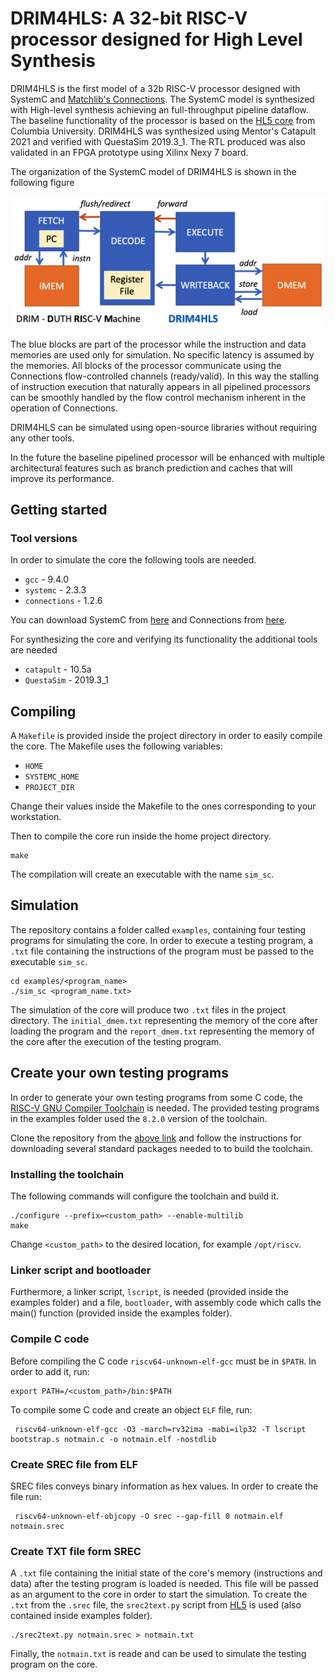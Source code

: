 # DRIM4HLS: A 32-bit RISC-V processor designed for High Level Synthesis

DRIM4HLS is the first model of a 32b RISC-V processor designed with SystemC and [Matchlib's Connections](https://github.com/hlslibs/matchlib_connections "Connections"). The SystemC model is synthesized with High-level synthesis achieving an full-throughput pipeline dataflow. The baseline functionality of the processor is based on the [HL5 core](https://github.com/sld-columbia/hl5 "HL5") from Columbia University. DRIM4HLS was synthesized using Mentor's Catapult 2021 and verified with QuestaSim 2019.3_1. The RTL produced was also validated in an FPGA prototype using Xilinx Nexy 7 board.

The organization of the SystemC model of DRIM4HLS is shown in the following figure

![overview](./images/drim4hls-blocks.png)

The blue blocks are part of the processor while the instruction and data memories are used only for simulation. No specific latency is assumed by the memories. All blocks of the processor communicate using the Connections flow-controlled channels (ready/valid). In this way the stalling of instruction execution that naturally appears in all pipelined processors can be smoothly handled by the flow control mechanism inherent in the operation of Connections.

DRIM4HLS can be simulated using open-source libraries without requiring any other tools.

In the future the baseline pipelined processor will be enhanced with multiple architectural features such as branch prediction and caches that will improve its performance.

## Getting started

### Tool versions

In order to simulate the core the following tools are needed.

* `gcc` - 9.4.0
* `systemc` - 2.3.3
* `connections` - 1.2.6

You can download SystemC from [here](https://www.accellera.org/downloads/standards/systemc "SystemC download") and Connections from [here](https://github.com/hlslibs/matchlib_connections "Connections download").

For synthesizing the core and verifying its functionality the additional tools are needed

* `catapult` - 10.5a
* `QuestaSim` - 2019.3_1

## Compiling

A `Makefile` is provided inside the project directory in order to easily compile the core. The Makefile uses the following variables:

* `HOME`
* `SYSTEMC_HOME`
* `PROJECT_DIR`

Change their values inside the Makefile to the ones corresponding to your workstation.

Then to compile the core run inside the home project directory.

    make

The compilation will create an executable with the name `sim_sc`.
## Simulation

The repository contains a folder called `examples`, containing four testing programs for simulating the core. In order to execute a testing program, a `.txt` file containing the instructions of the program must be passed to the executable `sim_sc`.

    cd examples/<program_name>
    ./sim_sc <program_name.txt>

The simulation of the core will produce two `.txt` files in the project directory. The `initial_dmem.txt` representing the memory of the core after loading the program and the `report_dmem.txt` representing the memory of the core after the execution of the testing program.

## Create your own testing programs

In order to generate your own testing programs from some C code, the [RISC-V GNU Compiler Toolchain](https://github.com/riscv-collab/riscv-gnu-toolchain "RISC-V GNU Compiler Toolchain download") is needed. The provided testing programs in the examples folder used the `8.2.0` version of the toolchain.

Clone the repository from the [above link](https://github.com/riscv-collab/riscv-gnu-toolchain "RISC-V GNU Compiler Toolchain download") and follow the instructions for downloading several standard packages needed to to build the toolchain.

### Installing the toolchain

The following commands will configure the toolchain and build it.

    ./configure --prefix=<custom_path> --enable-multilib
    make

Change `<custom_path>` to the desired location, for example `/opt/riscv`.

### Linker script and bootloader

Furthermore, a linker script, `lscript`, is needed (provided inside the examples folder) and a file, `bootloader`, with assembly code which calls the main() function (provided inside the examples folder).

### Compile C code

Before compiling the C code `riscv64-unknown-elf-gcc` must be in `$PATH`. In order to add it, run:

    export PATH=/<custom_path>/bin:$PATH

To compile some C code and create an object `ELF` file, run:

     riscv64-unknown-elf-gcc -O3 -march=rv32ima -mabi=ilp32 -T lscript  bootstrap.s notmain.c -o notmain.elf -nostdlib

### Create SREC file from ELF

SREC files conveys binary information as hex values. In order to create the file run:

     riscv64-unknown-elf-objcopy -O srec --gap-fill 0 notmain.elf notmain.srec

### Create TXT file form SREC

A `.txt` file containing the initial state of the core's memory (instructions and data) after the testing program is loaded is needed. This file will be passed as an argument to the core in order to start the simulation. To create the `.txt` from the `.srec` file, the `srec2text.py` script from [HL5](https://github.com/sld-columbia/hl5/blob/master/soft/srec2text.py "HL5 srec2txt.py") is used (also contained inside examples folder).


    ./srec2text.py notmain.srec > notmain.txt

Finally, the `notmain.txt` is reade and can be used to simulate the testing program on the core. 
